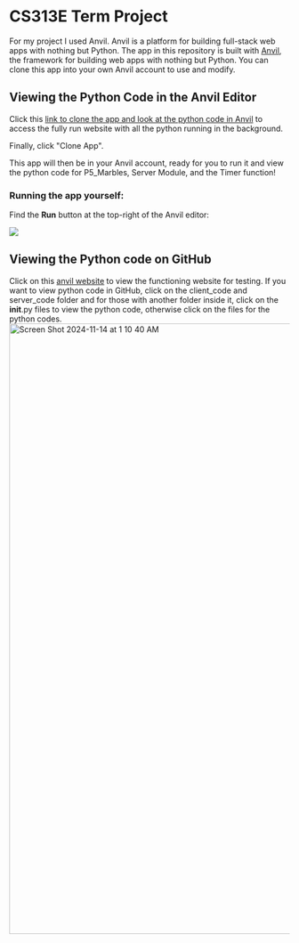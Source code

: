 # CS313E Term Project

For my project I used Anvil. Anvil is a platform for building full-stack web apps with nothing but Python.  The app in this repository is built with [Anvil](https://anvil.works?utm_source=github:app_README), the framework for building web apps with nothing but Python. You can clone this app into your own Anvil account to use and modify.

## Viewing the Python Code in the Anvil Editor

Click this [link to clone the app and look at the python code in Anvil](https://anvil.works/build#clone:ZRYEY6QWSOB7XI7D=IOA3SQ4QR65SYPXEQIFQHQCO) to access the fully run website with all the python running in the background.

Finally, click "Clone App".

This app will then be in your Anvil account, ready for you to run it and view the python code for P5_Marbles, Server Module, and the Timer function!

### Running the app yourself:

Find the **Run** button at the top-right of the Anvil editor:

<img src="https://anvil.works/docs/img/run-button-new-ide.png"/>

## Viewing the Python code on GitHub
Click on this [anvil website](https://whispered-overjoyed-menu.anvil.app) to view the functioning website for testing. If you want to view python code in GitHub, click on the client_code and server_code folder and for those with another folder inside it, click on the __init__.py files to view the python code, otherwise click on the files for the python codes. 
<img width="1097" alt="Screen Shot 2024-11-14 at 1 10 40 AM" src="https://github.com/user-attachments/assets/79e2c634-bd1e-47cd-bd5e-4d4402c0c516">
